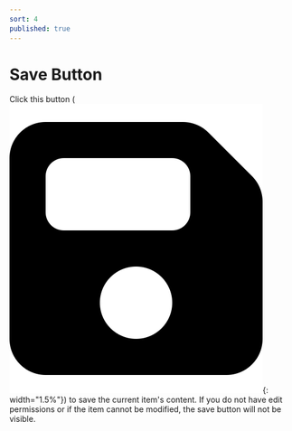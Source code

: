```yaml
---
sort: 4
published: true
---
```


# Save Button

Click this button (![SaveIcon](../../images/common/information_view_button/floppy-disk-solid.png){: width="1.5%"})
to save the current item's content. If you do not have edit permissions or if the item cannot be modified, 
the save button will not be visible.
